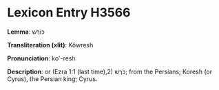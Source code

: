 # Lexicon Entry H3566

**Lemma**: כּוֹרֶשׁ

**Transliteration (xlit)**: Kôwresh

**Pronunciation**: ko'-resh

**Description**:
or (Ezra 1:1 (last time),2) כֹּרֶשׁ; from the Persians; Koresh (or Cyrus), the Persian king; Cyrus.
